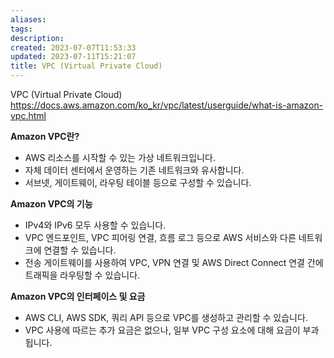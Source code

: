 ```yaml
---
aliases: 
tags: 
description:
created: 2023-07-07T11:53:33
updated: 2023-07-11T15:21:07
title: VPC (Virtual Private Cloud)
---
```

VPC (Virtual Private Cloud)
https://docs.aws.amazon.com/ko_kr/vpc/latest/userguide/what-is-amazon-vpc.html

**Amazon VPC란?**

- AWS 리소스를 시작할 수 있는 가상 네트워크입니다.
- 자체 데이터 센터에서 운영하는 기존 네트워크와 유사합니다.
- 서브넷, 게이트웨이, 라우팅 테이블 등으로 구성할 수 있습니다.

**Amazon VPC의 기능**

- IPv4와 IPv6 모두 사용할 수 있습니다.
- VPC 엔드포인트, VPC 피어링 연결, 흐름 로그 등으로 AWS 서비스와 다른 네트워크에 연결할 수 있습니다.
- 전송 게이트웨이를 사용하여 VPC, VPN 연결 및 AWS Direct Connect 연결 간에 트래픽을 라우팅할 수 있습니다.

**Amazon VPC의 인터페이스 및 요금**

- AWS CLI, AWS SDK, 쿼리 API 등으로 VPC를 생성하고 관리할 수 있습니다.
- VPC 사용에 따르는 추가 요금은 없으나, 일부 VPC 구성 요소에 대해 요금이 부과됩니다.

[](https://edgeservices.bing.com/edgesvc/chat?udsframed=1&form=SHORUN&clientscopes=chat,noheader,channelstable,&shellsig=712bce70ae8559f2417735a5f2501467eceb6b6b&setlang=en-US&lightschemeovr=1#sjevt|Discover.Chat.Feedback.Positive|https://docs.aws.amazon.com/ko_kr/vpc/latest/userguide/what-is-amazon-vpc.html)[](https://edgeservices.bing.com/edgesvc/chat?udsframed=1&form=SHORUN&clientscopes=chat,noheader,channelstable,&shellsig=712bce70ae8559f2417735a5f2501467eceb6b6b&setlang=en-US&lightschemeovr=1#sjevt|Discover.Chat.Feedback.Negative|https://docs.aws.amazon.com/ko_kr/vpc/latest/userguide/what-is-amazon-vpc.html)